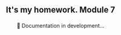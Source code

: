 ## <p align="center">It's my homework. Module 7 </p>

<p align="center">📑 Documentation in development...</p>
